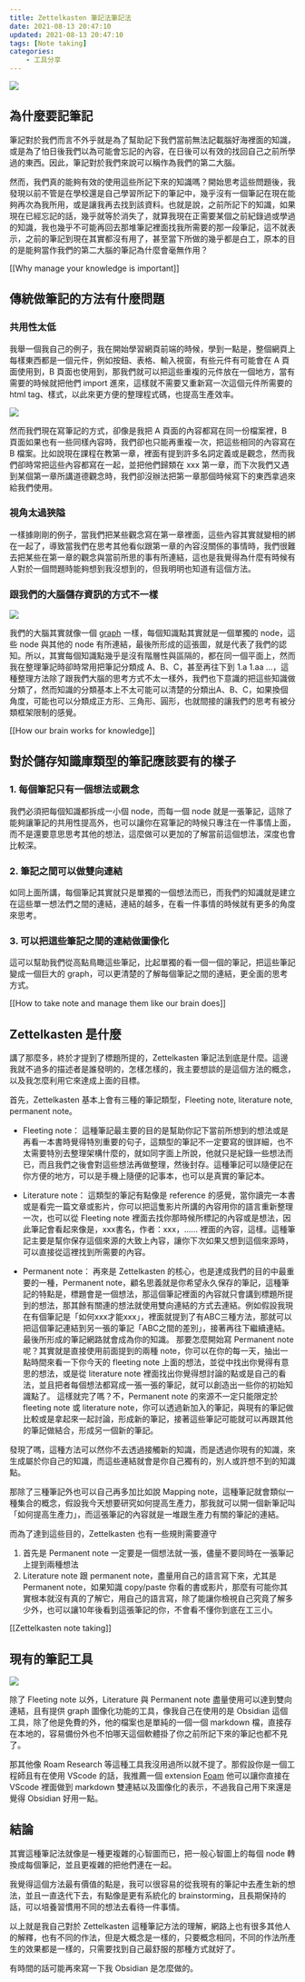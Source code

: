 ```yaml
---
title: Zettelkasten 筆記法筆記法
date: 2021-08-13 20:47:10
updated: 2021-08-13 20:47:10
tags: [Note taking]
categories:
	- 工具分享
---
```


![](https://miro.medium.com/max/1838/0*bgEPxNyQ4tI7F8vs.png)

 <!-- more -->

## 為什麼要記筆記

筆記對於我們而言不外乎就是為了幫助記下我們當前無法記載腦好海裡面的知識，或是為了怕日後我們以為可能會忘記的內容，在日後可以有效的找回自己之前所學過的東西。因此，筆記對於我們來說可以稱作為我們的第二大腦。

然而，我們真的能夠有效的使用這些所記下來的知識嗎？開始思考這些問題後，我發現以前不管是在學校還是自己學習所記下的筆記中，幾乎沒有一個筆記在現在能夠再次為我所用，或是讓我再去找到該資料。也就是說，之前所記下的知識，如果現在已經忘記的話，幾乎就等於消失了，就算我現在正需要某個之前紀錄過或學過的知識，我也幾乎不可能再回去那堆筆記裡面找我所需要的那一段筆記，這不就表示，之前的筆記到現在其實都沒有用了，甚至當下所做的幾乎都是白工，原本的目的是能夠當作我們的第二大腦的筆記為什麼會毫無作用？

[[Why manage your knowledge is important]]

## 傳統做筆記的方法有什麼問題

### 共用性太低

我舉一個我自己的例子，我在開始學習網頁前端的時候，學到一點是，整個網頁上每樣東西都是一個元件，例如按鈕、表格、輸入視窗，有些元件有可能會在 A 頁面使用到，B 頁面也使用到，那我們就可以把這些重複的元件放在一個地方，當有需要的時候就把他們 import 進來，這樣就不需要又重新寫一次這個元件所需要的 html tag、樣式，以此來更方便的整理程式碼，也提高生產效率。

![](https://raw.githubusercontent.com/diegohaz/reuse/master/branding/graphic.png)

然而我們現在寫筆記的方式，卻像是我把 A 頁面的內容都寫在同一份檔案裡，B 頁面如果也有一些同樣內容時，我們卻也只能再重複一次，把這些相同的內容寫在 B 檔案。比如說現在課程在教第一章，裡面有提到許多名詞定義或是觀念，然而我們卻時常把這些內容都寫在一起，並把他們歸類在 xxx 第一章，而下次我們又遇到某個第一章所講道德觀念時，我們卻沒辦法把第一章那個時候寫下的東西拿過來給我們使用。

### 視角太過狹隘

一樣據剛剛的例子，當我們把某些觀念寫在第一章裡面，這些內容其實就變相的綁在一起了，導致當我們在思考其他看似跟第一章的內容沒關係的事情時，我們很難去把某些在第一章的觀念與當前所思的事有所連結，這也是我覺得為什麼有時候有人對於一個問題時能夠想到我沒想到的，但我明明也知道有這個方法。

### 跟我們的大腦儲存資訊的方式不一樣

![](https://graphstream-project.org/media/img/randomWalk.png)

我們的大腦其實就像一個 [graph](https://blog.chairco.me/posts/2017/05/algorithm%20directed%20acyclic%20graph.html) 一樣，每個知識點其實就是一個單獨的 node，這些 node 與其他的 node 有所連結，最後所形成的這張圖，就是代表了我們的認知。所以，其實每個知識點幾乎是沒有階層性與區隔的，都在同一個平面上，然而我在整理筆記時卻時常用把筆記分類成 A、B、C，甚至再往下到 1.a 1.aa ...，這種整理方法除了跟我們大腦的思考方式不太一樣外，我們也下意識的把這些知識做分類了，然而知識的分類基本上不太可能可以清楚的分類出A、B、C，如果換個角度，可能也可以分類成正方形、三角形、圓形，也就間接的讓我們的思考有被分類框架限制的感覺。

[[How our brain works for knowledge]]

## 對於儲存知識庫類型的筆記應該要有的樣子

### 1. 每個筆記只有一個想法或觀念

我們必須把每個知識都拆成一小個 node，而每一個 node 就是一張筆記，這除了能夠讓筆記的共用性提高外，也可以讓你在寫筆記的時候只專注在一件事情上面，而不是還要意思思考其他的想法，這麼做可以更加的了解當前這個想法，深度也會比較深。

### 2. 筆記之間可以做雙向連結

如同上面所講，每個筆記其實就只是單獨的一個想法而已，而我們的知識就是建立在這些單一想法們之間的連結，連結的越多，在看一件事情的時候就有更多的角度來思考。

### 3. 可以把這些筆記之間的連結做圖像化

這可以幫助我們從高點鳥瞰這些筆記，比起單獨的看一個一個的筆記，把這些筆記變成一個巨大的 graph，可以更清楚的了解每個筆記之間的連結，更全面的思考方式。

[[How to take note and manage them like our brain does]]

## Zettelkasten 是什麼

講了那麼多，終於才提到了標題所提的，Zettelkasten 筆記法到底是什麼。這邊我就不過多的描述者是誰發明的，怎樣怎樣的，我主要想談的是這個方法的概念，以及我怎麼利用它來達成上面的目標。

首先，Zettelkasten 基本上會有三種的筆記類型，Fleeting note, literature note, permanent note。

- Fleeting note：
這種筆記最主要的目的是幫助你記下當前所想到的想法或是再看一本書時覺得特別重要的句子，這類型的筆記不一定要寫的很詳細，也不太需要特別去整理架構什麼的，就如同字面上所說，他就只是紀錄一些想法而已，而且我們之後會對這些想法再做整理，然後封存。這種筆記可以隨便記在你方便的地方，可以是手機上隨便的記事本，也可以是真實的筆記本。

- Literature note：
這類型的筆記有點像是 reference 的感覺，當你讀完一本書或是看完一篇文章或影片，你可以把這隻影片所講的內容用你的語言重新整理一次，也可以從 Fleeting note 裡面去找你那時候所標記的內容或是想法，因此筆記會看起來像是，xxx書名，作者：xxx，...... 裡面的內容，這樣。這種筆記主要是幫你保存這個來源的大致上內容，讓你下次如果又想到這個來源時，可以直接從這裡找到所需要的內容。

- Permanent note：
再來是 Zettelkasten 的核心，也是達成我們的目的中最重要的一種，Permanent note，顧名思義就是你希望永久保存的筆記，這種筆記的特點是，標題會是一個想法，那這個筆記裡面的內容就只會講到標題所提到的想法，那其餘有關連的想法就使用雙向連結的方式去連結。例如假設我現在有個筆記是「如何xxx才能xxx」，裡面就提到了有ABC三種方法，那就可以把這個筆記連結到另一張的筆記「ABC之間的差別」，接著再往下繼續連結。最後所形成的筆記網路就會成為你的知識。
那要怎麼開始寫 Permanent note 呢？其實就是直接使用前面提到的兩種 note，你可以在你的每一天，抽出一點時間來看一下你今天的 fleeting note 上面的想法，並從中找出你覺得有意思的想法，或是從 literature note 裡面找出你覺得想討論的點或是自己的看法，並且把者每個想法都寫成一張一張的筆記，就可以創造出一些你的初始知識點了。
這樣就完了嗎？不，Permanent note 的來源不一定只能限定於 fleeting note 或 literature note，你可以透過新加入的筆記，與現有的筆記做比較或是拿起來一起討論，形成新的筆記，接著這些筆記可能就可以再跟其他的筆記做結合，形成另一個新的筆記。

發現了嗎，這種方法可以然你不去透過接觸新的知識，而是透過你現有的知識，來生成屬於你自己的知識，而這些連結就會是你自己獨有的，別人或許想不到的知識點。

那除了三種筆記外也可以自己再多加比如說 Mapping note，這種筆記就會類似一種集合的概念，假設我今天想要研究如何提高生產力，那我就可以開一個新筆記叫「如何提高生產力」，而這張筆記的內容就是一堆跟生產力有關的筆記的連結。

而為了達到這些目的，Zettelkasten 也有一些規則需要遵守
1. 首先是 Permanent note 一定要是一個想法就一張，儘量不要同時在一張筆記上提到兩種想法
2. Literature note 跟 permanent note，盡量用自己的語言寫下來，尤其是 Permanent note，如果知識 copy/paste 你看的書或影片，那麼有可能你其實根本就沒有真的了解它，用自己的語言寫，除了能讓你檢視自己究竟了解多少外，也可以讓10年後看到這張筆記的你，不會看不懂你到底在工三小。

[[Zettelkasten note taking]]

## 現有的筆記工具

![](https://cosmonaut-storage.s3.amazonaws.com/846877108225678_hero-image.png)

除了 Fleeting note 以外，Literature 與 Permanent note 盡量使用可以達到雙向連結，且有提供 graph 圖像化功能的工具，像我自己在使用的是 Obsidian 這個工具，除了他是免費的外，他的檔案也是單純的一個一個 markdown 檔，直接存在本地的，容易備份外也不怕哪天這個軟體掛了你之前所記下來的筆記也都不見了。

那其他像 Roam Research 等這種工具我沒用過所以就不提了。那假設你是一個工程師且有在使用 VScode 的話，我推薦一個 extension [Foam](https://foambubble.github.io/foam/) 他可以讓你直接在 VScode 裡面做到 markdown 雙連結以及圖像化的表示，不過我自己用下來還是覺得 Obsidian 好用一點。


## 結論

其實這種筆記法就像是一種更複雜的心智圖而已，把一般心智圖上的每個 node 轉換成每個筆記，並且更複雜的把他們連在一起。

我覺得這個方法最有價值的點是，我可以很容易的從我現有的筆記中去產生新的想法，並且一直迭代下去，有點像是更有系統化的 brainstorming，且長期保持的話，可以培養習慣用不同的想法去看待一件事情。

以上就是我自己對於 Zettelkasten 這種筆記方法的理解，網路上也有很多其他人的解釋，也有不同的作法，但是大概念是一樣的，只要概念相同，不同的作法所產生的效果都是一樣的，只需要找到自己最舒服的那種方式就好了。

有時間的話可能再來寫一下我 Obsidian 是怎麼做的。
